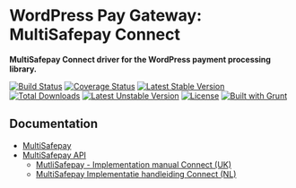 # WordPress Pay Gateway: MultiSafepay Connect

**MultiSafepay Connect driver for the WordPress payment processing library.**

[![Build Status](https://travis-ci.org/wp-pay-gateways/multisafepay-connect.svg?branch=develop)](https://travis-ci.org/wp-pay-gateways/multisafepay-connect)
[![Coverage Status](https://coveralls.io/repos/wp-pay-gateways/multisafepay-connect/badge.png?branch=develop)](https://coveralls.io/r/wp-pay-gateways/multisafepay-connect?branch=develop)
[![Latest Stable Version](https://poser.pugx.org/wp-pay-gateways/multisafepay-connect/v/stable)](https://packagist.org/packages/wp-pay-gateways/multisafepay-connect)
[![Total Downloads](https://poser.pugx.org/wp-pay-gateways/multisafepay-connect/downloads)](https://packagist.org/packages/wp-pay-gateways/multisafepay-connect)
[![Latest Unstable Version](https://poser.pugx.org/wp-pay-gateways/multisafepay-connect/v/unstable)](https://packagist.org/packages/wp-pay-gateways/multisafepay-connect)
[![License](https://poser.pugx.org/wp-pay-gateways/multisafepay-connect/license)](https://packagist.org/packages/wp-pay-gateways/multisafepay-connect)
[![Built with Grunt](https://cdn.gruntjs.com/builtwith.png)](http://gruntjs.com/)

## Documentation

*	[MultiSafepay](https://multisafepay.com/)
*	[MultiSafepay API](https://multisafepay.com/nl/Artikelen-Support-Zakelijk/asp-en-php-download-zakelijk.html)
	*	[MutliSafepay - Implementation manual Connect (UK)](http://www.wp-pay.org/wp-content/uploads/2015/04/multisafepay-connect-en.pdf)
	*	[MultiSafepay Implementatie handleiding Connect (NL)](http://www.wp-pay.org/wp-content/uploads/2015/04/multisafepay-connect-nl.pdf)
